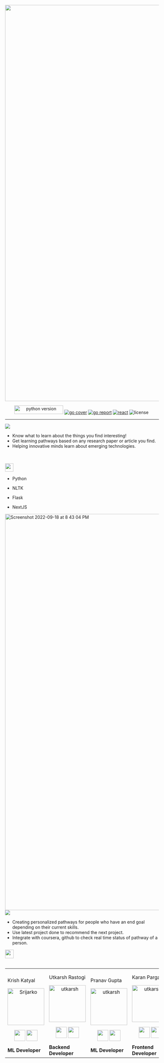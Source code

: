 <p align="center"><img width="1293" alt="Screenshot 2022-09-18 at 8 42 56 PM" src="https://user-images.githubusercontent.com/89596037/190915096-eda0075f-13a6-46c0-93f5-55e3baed6896.png">

<br>
<p align="center"><a href="https://www.python.org/" target="_blank"><img src="http://ForTheBadge.com/images/badges/made-with-python.svg" height = "28.2" width= "160"alt="python version" /></a>&nbsp;<a href="https://opencv.org/" target="_blank"><img src="https://img.shields.io/badge/NLTK-%23white.svg?style=for-the-badge&logo=nltk&logoColor=white" alt="go cover" /></a>&nbsp;<a href="https://github.com/OmSadavarte/Biomechanics-Ai_ntl.ipynb" target="_blank"><img src="https://img.shields.io/badge/By-hooli-red?style=for-the-badge" alt="go report" /></a>&nbsp;<a href="https://reactjs.org/" target="_blank"><img src="https://img.shields.io/badge/React-20232A?style=for-the-badge&logo=react&logoColor=61DAFB" alt="react"/></a>&nbsp;<img src="https://img.shields.io/badge/License-MIT-yellow.svg?logo=Microsoft%20Word&style=for-the-badge" alt="license" />&nbsp;</p>
<hr>



<div align="left"> 
<img src="https://img.shields.io/badge/Objective-blue?logo=Pinboard&style=for-the-badge" /><br>


- Know what to learn about the things you find interesting!
- Get learning pathways based on any research paper or article you find.
- Helping innovative minds learn about emerging technologies.

<br>
<br>
<div align="left"> 
<img src="https://img.shields.io/badge/Tech_Stack-pink?logo=Windows%20Terminal&style=for-the-badge" height="27"/>
 </div>

 
 + Python 

+ NLTK  

+ Flask  

+ NextJS

<img width="1293" alt="Screenshot 2022-09-18 at 8 43 04 PM" src="https://user-images.githubusercontent.com/89596037/190915063-ddb3d4b6-9637-462f-9a76-be5582536d47.png">



<br>
<div align="left"> 
<img src="https://img.shields.io/badge/Future_Scopes-brown?style=for-the-badge" /><br>

- Creating personalized pathways for people who have an end goal depending on their current skills.
- Use latest project done to recommend the next project.
- Integrate with coursera, github to check real time status of pathway of a person.


 <div align="left"> 
  <img src="https://img.shields.io/badge/Contributors-black?logo=Github&style=for-the-badge" height="28"/> 
</div>
  <br>

<div align="left"> 
  <table>
<tr align="left">
 <td>

Krish Katyal 

<p align="center">
<img src = "https://avatars.githubusercontent.com/krishkatyal"  height="120" alt="Srijarko">
</p>
<p align="center">
<a href = "https://github.com/krishkatyal"><img src = "http://www.iconninja.com/files/241/825/211/round-collaboration-social-github-code-circle-network-icon.svg" width="36" height = "36"/></a>
<a href = "https://www.linkedin.com/in/krishkatyal/">
<img src = "http://www.iconninja.com/files/863/607/751/network-linkedin-social-connection-circular-circle-media-icon.svg" width="36" height="36"/>
</a>
</p>
    <strong>ML Developer<strong>
</td>

<td>

Utkarsh Rastogi

<p align="center">
<img src = "https://user-images.githubusercontent.com/89596037/190915251-b2b3ce18-d6b7-4592-ae65-02eaebdf8308.png" height="120" alt="utkarsh">
</p>
<p align="center">
<a href = "https://www.github.com/UtkarshRastogi0712"><img src = "http://www.iconninja.com/files/241/825/211/round-collaboration-social-github-code-circle-network-icon.svg" width="36" height = "36"/></a>
<a href = "https://www.linkedin.com/in/utkarshrastogi/">
<img src = "http://www.iconninja.com/files/863/607/751/network-linkedin-social-connection-circular-circle-media-icon.svg" width="36" height="36"/>
</a>
</p>
    <strong>Backend Developer<strong>
</td>
  

<td>

Pranav Gupta

<p align="center">
<img src = "https://user-images.githubusercontent.com/89596037/190915343-fa49a938-28dc-4eb2-85d0-02f25c1e34b7.png" height="120" alt="utkarsh">
</p>
<p align="center">
<a href = "https://www.github.com/pranavgupta2603"><img src = "http://www.iconninja.com/files/241/825/211/round-collaboration-social-github-code-circle-network-icon.svg" width="36" height = "36"/></a>
<a href = "https://www.linkedin.com/in/pranavgupta2003/">
<img src = "http://www.iconninja.com/files/863/607/751/network-linkedin-social-connection-circular-circle-media-icon.svg" width="36" height="36"/>
</a>
</p>
    <strong>ML Developer<strong>
</td>
    
<td>

Karan Pargal

<p align="center">
<img src = "https://user-images.githubusercontent.com/89596037/190915407-3c602840-7dfd-48a2-ae9f-d81799986dda.png" height="120" alt="utkarsh">
</p>
<p align="center">
<a href = "https://www.github.com/karanpargal"><img src = "http://www.iconninja.com/files/241/825/211/round-collaboration-social-github-code-circle-network-icon.svg" width="36" height = "36"/></a>
<a href = "https://www.linkedin.com/in/karan-pargal-509813211/">
<img src = "http://www.iconninja.com/files/863/607/751/network-linkedin-social-connection-circular-circle-media-icon.svg" width="36" height="36"/>
</a>
</p>
    <strong>Frontend Developer<strong>
</td>
        
